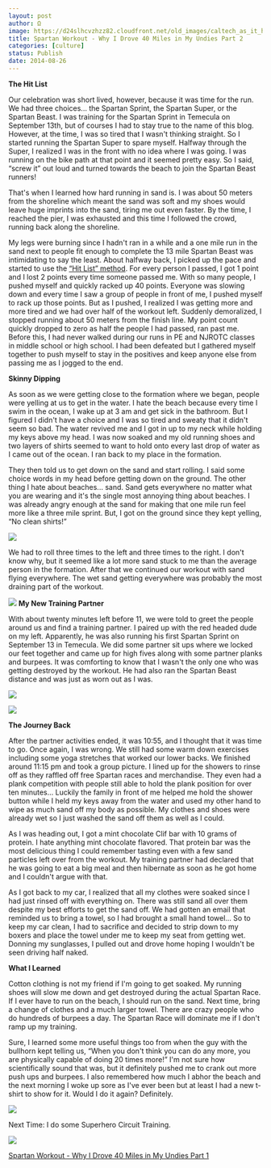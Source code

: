 ```yaml
---
layout: post
author: Ω
image: https://d24slhcvzhzz82.cloudfront.net/old_images/caltech_as_it_happens/6a0105349b8251970b01b7c6d0ed14970b.jpg
title: Spartan Workout - Why I Drove 40 Miles in My Undies Part 2
categories: [culture]
status: Publish
date: 2014-08-26
---
```


**The Hit List**

Our celebration was short lived, however, because it was time for the run. We had three choices... the Spartan Sprint, the Spartan Super, or the Spartan Beast. I was training for the Spartan Sprint in Temecula on September 13th, but of courses I had to stay true to the name of this blog. However, at the time, I was so tired that I wasn't thinking straight. So I started running the Spartan Super to spare myself. Halfway through the Super, I realized I was in the front with no idea where I was going. I was running on the bike path at that point and it seemed pretty easy. So I said, “screw it” out loud and turned towards the beach to join the Spartan Beast runners!



That's when I learned how hard running in sand is. I was about 50 meters from the shoreline which meant the sand was soft and my shoes would leave huge imprints into the sand, tiring me out even faster. By the time, I reached the pier, I was exhausted and this time I followed the crowd, running back along the shoreline.




My legs were burning since I hadn't ran in a while and a one mile run in the sand next to people fit enough to complete the 13 mile Spartan Beast was intimidating to say the least. About halfway back, I picked up the pace and started to use the [“Hit List” method](https://impossiblehq.com/hit-list-method). For every person I passed, I got 1 point and I lost 2 points every time someone passed me. With so many people, I pushed myself and quickly racked up 40 points. Everyone was slowing down and every time I saw a group of people in front of me, I pushed myself to rack up those points. But as I pushed, I realized I was getting more and more tired and we had over half of the workout left. Suddenly demoralized, I stopped running about 50 meters from the finish line. My point count quickly dropped to zero as half the people I had passed, ran past me. Before this, I had never walked during our runs in PE and NJROTC classes in middle school or high school. I had been defeated but I gathered myself together to push myself to stay in the positives and keep anyone else from passing me as I jogged to the end.



**Skinny Dipping**

As soon as we were getting close to the formation where we began, people were yelling at us to get in the water. I hate the beach because every time I swim in the ocean, I wake up at 3 am and get sick in the bathroom. But I figured I didn't have a choice and I was so tired and sweaty that it didn't seem so bad. The water revived me and I got in up to my neck while holding my keys above my head. I was now soaked and my old running shoes and two layers of shirts seemed to want to hold onto every last drop of water as I came out of the ocean. I ran back to my place in the formation.


They then told us to get down on the sand and start rolling. I said some choice words in my head before getting down on the ground. The other thing I hate about beaches... sand. Sand gets everywhere no matter what you are wearing and it's the single most annoying thing about beaches. I was already angry enough at the sand for making that one mile run feel more like a three mile sprint. But, I got on the ground since they kept yelling, “No clean shirts!”


![](https://d24slhcvzhzz82.cloudfront.net/old_images/caltech_as_it_happens/6a0105349b8251970b01a511fb580b970c.jpg)

We had to roll three times to the left and three times to the right. I don't know why, but it seemed like a lot more sand stuck to me than the average person in the formation. After that we continued our workout with sand flying everywhere. The wet sand getting everywhere was probably the most draining part of the workout.


![](https://d24slhcvzhzz82.cloudfront.net/old_images/caltech_as_it_happens/6a0105349b8251970b01a511fb5716970c.jpg)
**My New Training Partner**

With about twenty minutes left before 11, we were told to greet the people around us and find a training partner. I paired up with the red headed dude on my left. Apparently, he was also running his first Spartan Sprint on September 13 in Temecula. We did some partner sit ups where we locked our feet together and came up for high fives along with some partner planks and burpees. It was comforting to know that I wasn't the only one who was getting destroyed by the workout. He had also ran the Spartan Beast distance and was just as worn out as I was.


![](https://d24slhcvzhzz82.cloudfront.net/old_images/caltech_as_it_happens/6a0105349b8251970b01a511fb5875970c.jpg)

![](https://d24slhcvzhzz82.cloudfront.net/old_images/caltech_as_it_happens/6a0105349b8251970b01a511fb5865970c.jpg)


**The Journey Back**

After the partner activities ended, it was 10:55, and I thought that it was time to go. Once again, I was wrong. We still had some warm down exercises including some yoga stretches that worked our lower backs. We finished around 11:15 pm and took a group picture. I lined up for the showers to rinse off as they raffled off free Spartan races and merchandise. They even had a plank competition with people still able to hold the plank position for over ten minutes... Luckily the family in front of me helped me hold the shower button while I held my keys away from the water and used my other hand to wipe as much sand off my body as possible. My clothes and shoes were already wet so I just washed the sand off them as well as I could.




As I was heading out, I got a mint chocolate Clif bar with 10 grams of protein. I hate anything mint chocolate flavored. That protein bar was the most delicious thing I could remember tasting even with a few sand particles left over from the workout. My training partner had declared that he was going to eat a big meal and then hibernate as soon as he got home and I couldn't argue with that.




As I got back to my car, I realized that all my clothes were soaked since I had just rinsed off with everything on. There was still sand all over them despite my best efforts to get the sand off. We had gotten an email that reminded us to bring a towel, so I had brought a small hand towel... So to keep my car clean, I had to sacrifice and decided to strip down to my boxers and place the towel under me to keep my seat from getting wet. Donning my sunglasses, I pulled out and drove home hoping I wouldn't be seen driving half naked.



**What I Learned**

Cotton clothing is not my friend if I'm going to get soaked. My running shoes will slow me down and get destroyed during the actual Spartan Race. If I ever have to run on the beach, I should run on the sand. Next time, bring a change of clothes and a much larger towel. There are crazy people who do hundreds of burpees a day. The Spartan Race will dominate me if I don't ramp up my training.




Sure, I learned some more useful things too from when the guy with the bullhorn kept telling us, “When you don't think you can do any more, you are physically capable of doing 20 times more!” I'm not sure how scientifically sound that was, but it definitely pushed me to crank out more push ups and burpees. I also remembered how much I abhor the beach and the next morning I woke up sore as I've ever been but at least I had a new t-shirt to show for it. Would I do it again? Definitely.


![](https://d24slhcvzhzz82.cloudfront.net/old_images/caltech_as_it_happens/6a0105349b8251970b01a511fb56c6970c.jpg)



Next Time: I do some Superhero Circuit Training.

[![](https://i.zemanta.com/293226499_80_80.jpg)](https://caltech.typepad.com/caltech_as_it_happens/2014/08/spartan-workout-why-i-drove-40-miles-in-my-undies-part-1.html)

[Spartan Workout - Why I Drove 40 Miles in My Undies Part 1](https://caltech.typepad.com/caltech_as_it_happens/2014/08/spartan-workout-why-i-drove-40-miles-in-my-undies-part-1.html)

